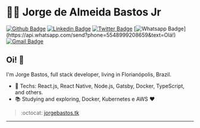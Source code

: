 # :man_technologist: Jorge de Almeida Bastos Jr

[![Github Badge](https://img.shields.io/badge/-Github-000?style=flat-square&logo=Github&logoColor=white&link=https://github.com/jbastosufsc)](hhttps://github.com/jbastosufsc/)
[![Linkedin Badge](https://img.shields.io/badge/-LinkedIn-blue?style=flat-square&logo=Linkedin&logoColor=white&link=https://www.linkedin.com/in/jorgebastosjr/)](https://www.linkedin.com/in/jorgebastosjr/)
[![Twitter Badge](https://img.shields.io/badge/-Twitter-1ca0f1?style=flat-square&labelColor=1ca0f1&logo=twitter&logoColor=white&link=https://twitter.com/jorgebastosftw)](https://twitter.com/jorgebastosftw)
[![Whatsapp Badge](https://img.shields.io/badge/-Whatsapp-4CA143?style=flat-square&labelColor=4CA143&logo=whatsapp&logoColor=white&link=https://api.whatsapp.com/send?phone=5512988344336&text=Olá!)](https://api.whatsapp.com/send?phone=5548999208659&text=Olá!)
[![Gmail Badge](https://img.shields.io/badge/-Gmail-c14438?style=flat-square&logo=Gmail&logoColor=white&link=mailto:jbastos.ufsc@gmail.com)](mailto:jbastos.ufsc@gmail.com)

## Oi! 👋

I'm Jorge Bastos, full stack developer, living in Florianópolis, Brazil.

<!-- - :office_worker:  -->

- :blue_heart: Techs: React.js, React Native, Node.js, Gatsby, Docker, TypeScript, and others.
- :books: Studying and exploring, Docker, Kubernetes e AWS :heart:

> :octocat: [jorgebastos.tk](https://www.jorgebastos.tk/)

---

<!--
**jbastosufsc/jbastosufsc** is a ✨ _special_ ✨ repository because its `README.md` (this file) appears on your GitHub profile.

Here are some ideas to get you started:

- 🔭 I’m currently working on ...
- 🌱 I’m currently learning ...
- 👯 I’m looking to collaborate on ...
- 🤔 I’m looking for help with ...
- 💬 Ask me about ...
- 📫 How to reach me: ...
- 😄 Pronouns: ...
- ⚡ Fun fact: ...
-->
